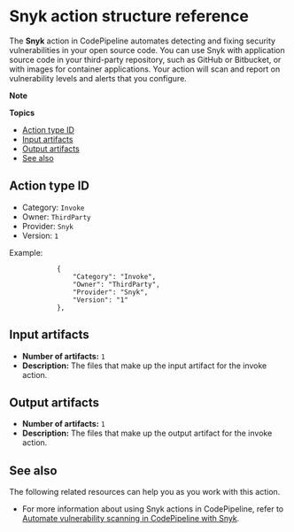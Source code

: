 # Snyk action structure reference<a name="action-reference-Snyk"></a>

The **Snyk** action in CodePipeline automates detecting and fixing security vulnerabilities in your open source code\. You can use Snyk with application source code in your third\-party repository, such as GitHub or Bitbucket, or with images for container applications\. Your action will scan and report on vulnerability levels and alerts that you configure\. 

**Note**  

**Topics**
+ [Action type ID](#action-reference-Snyk-type)
+ [Input artifacts](#action-reference-Snyk-input)
+ [Output artifacts](#action-reference-Snyk-output)
+ [See also](#action-reference-Snyk-links)

## Action type ID<a name="action-reference-Snyk-type"></a>
+ Category: `Invoke`
+ Owner: `ThirdParty`
+ Provider: `Snyk`
+ Version: `1`

Example:

```
            {
                "Category": "Invoke",
                "Owner": "ThirdParty",
                "Provider": "Snyk",
                "Version": "1"
            },
```

## Input artifacts<a name="action-reference-Snyk-input"></a>
+ **Number of artifacts:** `1`
+ **Description:** The files that make up the input artifact for the invoke action\.

## Output artifacts<a name="action-reference-Snyk-output"></a>
+ **Number of artifacts:** `1`
+ **Description:** The files that make up the output artifact for the invoke action\.

## See also<a name="action-reference-Snyk-links"></a>

The following related resources can help you as you work with this action\.
+ For more information about using Snyk actions in CodePipeline, refer to [Automate vulnerability scanning in CodePipeline with Snyk](https://snyk.io/blog/automate-vulnerability-scanning-in-aws-codepipeline-with-snyk/)\.